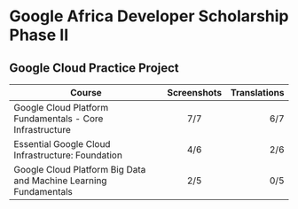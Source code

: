 # Google Africa Developer Scholarship Phase II

## Google Cloud Practice Project

| Course                                                           | Screenshots | Translations |
| ---------------------------------------------------------------- | :---------: | -----------: |
| Google Cloud Platform Fundamentals - Core Infrastructure         |     7/7     |          6/7 |
| Essential Google Cloud Infrastructure: Foundation                |     4/6     |          2/6 |
| Google Cloud Platform Big Data and Machine Learning Fundamentals |     2/5     |          0/5 |
